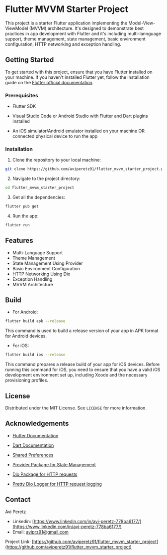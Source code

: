 # Flutter MVVM Starter Project

This project is a starter Flutter application implementing the Model-View-ViewModel (MVVM) architecture. It's designed to demonstrate best practices in app development with Flutter and it's including multi-lannguage support, theme management, state management, basic environment configuration, HTTP networking and exception handling.

## Getting Started

To get started with this project, ensure that you have Flutter installed on your machine. If you haven't installed Flutter yet, follow the installation guide on the [Flutter official documentation](https://docs.flutter.dev/get-started/install).

### Prerequisites

- Flutter SDK

- Visual Studio Code or Android Studio with Flutter and Dart plugins installed

- An iOS simulator/Android emulator installed on your machine OR connected physical device to run the app

### Installation

1. Clone the repository to your local machine:

```sh
git clone https://github.com/aviperetz91/flutter_mvvm_starter_project.git
```

2. Navigate to the project directory:

```sh
cd flutter_mvvm_starter_project
```

3. Get all the dependencies:

```sh
flutter pub get
```

4. Run the app:

```sh
flutter run
```

## Features

- Multi-Language Support
- Theme Management
- State Management Using Provider
- Basic Environment Configuration
- HTTP Networking Using Dio
- Exception Handling
- MVVM Architecture

## Build

- For Android:

```sh
flutter build apk --release
```

This command is used to build a release version of your app in APK format for Android devices.

- For iOS:

```sh
flutter build ios --release
```

This command prepares a release build of your app for iOS devices. Before running this command for iOS, you need to ensure that you have a valid iOS development environment set up, including Xcode and the necessary provisioning profiles.

## License

Distributed under the MIT License. See `LICENSE` for more information.

## Acknowledgements

- [Flutter Documentation](https://docs.flutter.dev/)

- [Dart Documentation](https://dart.dev/guides)

- [Shared Preferences](https://pub.dev/packages/shared_preferences)

- [Provider Package for State Management](https://pub.dev/packages/provider)

- [Dio Package for HTTP requests](https://pub.dev/packages/dio)

- [Pretty Dio Logger for HTTP request logging](https://pub.dev/packages/pretty_dio_logger)

## Contact

Avi Peretz

- Linkedin: [https://www.linkedin.com/in/avi-peretz-778ba6177/](https://www.linkedin.com/in/avi-peretz-778ba6177/)
- Email: aviprz91@gmail.com

Project Link: [https://github.com/aviperetz91/flutter_mvvm_starter_project](https://github.com/aviperetz91/flutter_mvvm_starter_project)
